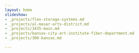 ```yaml
---
layout: home
slideshow:
- _projects/flex-storage-systems.md
- _projects/al-masar-arts-district.md
- _projects/3435-main.md
- _projects/kansas-city-art-institute-fiber-department.md
- _projects/300-kansas.md

---
```

